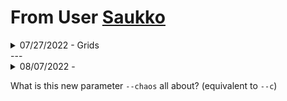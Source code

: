 # From User [Saukko](https://discord.com/users/211381663423266483826852155480572929)

<details>
<summary>07/27/2022 - Grids</summary>
<br>
<p>Yeah so this picture happened while I were looking for ways to remove the <em>orange and teal color grading</em>. Apparently that is a really common palette that is used for example, to emphasize skin tone, create depth and to replicate the golden hour. Initially this was supposed to be a grid showing comparison of different <code>--no xyz</code> alternatives for removing or lessening the orange &amp; teal look, especially in the higher <code>--stylize</code> values.</p>
<p>But... While playing around with prompts that could be a good examples/base images, I found that when you have large <code>--stylize</code>, for example, <code>--s 12500</code>, <strong>you need bigger negative weight to get rid of unwanted elements with high stylize value.</strong> I don&#39;t know how this plays out with multi prompts or really complex stuff, but at least it&#39;s something. The <code>--no golden hour</code> was producing most consistent results in my tests, so I didn&#39;t bother to do bigger research on this.</p>
<p>The base prompt was <code>body shot of a beautiful person, long red hair, large eyes, stylish clothing, smiling, waterfall background, professional photograph, natural lighting, golden ratio, rule of thirds --sameseed 123 --ar 3:2</code></p>
<p>X axis has the different negative weights: none, -0.25, -0.5 (same as --no) and -0.75</p>
<p>Y axis demonstrates the <code>--stylize</code> values: 2500, 5000, 7500, 12500, 20000, 32500</p>
<p>The grid can be found here: <a href="https://saukkko.gitbook.io/grids/stylize">https://saukkko.gitbook.io/grids/stylize</a></p>
<p>Couple of external articles about the orange &amp; teal look</p>
<p><a href="https://www.diyphotography.net/reasons-orange-teal-look-popular-movies/">https://www.diyphotography.net/reasons-orange-teal-look-popular-movies/</a></p>
<p><a href="https://petapixel.com/2017/02/23/orange-teal-look-popular-hollywood/">https://petapixel.com/2017/02/23/orange-teal-look-popular-hollywood/</a></p>
<p><a href="https://www.adobe.com/creativecloud/video/hub/features/why-use-orange-teal-grading">https://www.adobe.com/creativecloud/video/hub/features/why-use-orange-teal-grading</a></p>
<br>
</details>
---
<details>
<summary>08/07/2022 - <p>What is this new parameter <code>--chaos</code> all about? (equivalent to <code>--c</code>)</p> </summary>
<br>
<p>As of writing this, no one outside the team knows for sure. Yet. But I did two grids with prompt <code>a bottle of water --sameseed 32768</code> and the only thing I can say so far is that <code>--chaos</code> <em>seems to be</em> more consistent with values 70..100 and more random with lower values.</p>
<ul>
<li><p>First grid is simply with <code>a bottle of water --sameseed 32768 --s 625 --c X</code> as an attempt to visualize what it does.</p>
</li>
<li><p>Second grid is 5x5 with <code>a bottle of water --sameseed 32768 --s X --c Y</code> to see how <code>--chaos</code> correlates with <code>--stylize</code></p>
</li>
</ul>
<p>Grid #1: <a href="https://saukkko.gitbook.io/grids/chaos/effects">https://saukkko.gitbook.io/grids/chaos/effects</a></p>
<p>Grid #2: <a href="https://saukkko.gitbook.io/grids/chaos/correlation-with-stylize">https://saukkko.gitbook.io/grids/chaos/correlation-with-stylize</a></p>
<p>Not sure what to make of from all of this, but I guess we&#39;ll hear more about it later.</p>
<p>Enjoy.</p>

<br>
</details>
